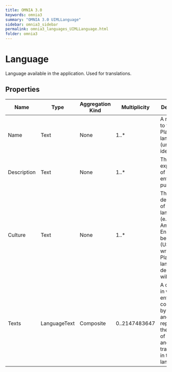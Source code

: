 ```yaml
---
title: OMNIA 3.0
keywords: omnia3
summary: "OMNIA 3.0 UIMLLanguage"
sidebar: omnia3_sidebar
permalink: omnia3_languages_UIMLLanguage.html
folder: omnia3
---
```


# Language
Language available in the application. Used for translations.
## Properties
Name | Type | Aggregation Kind | Multiplicity | Description
--------- | --------- | --------- | --------- | ---------
Name | Text | None | 1..* | A reference to the Platform’s language (unique identifier).
Description | Text | None | 1..* | The textual explanation of the entities’ purpose.
Culture | Text | None | 1..* | The description of the language (e.g.: to American English can be English (US)). If not written, the Platform’s language’s description will be used.
Texts | LanguageText | Composite | 0..2147483647 | A collection in which entry is composed by a name and a value, representing the identifier of the text and the translation in the language.

